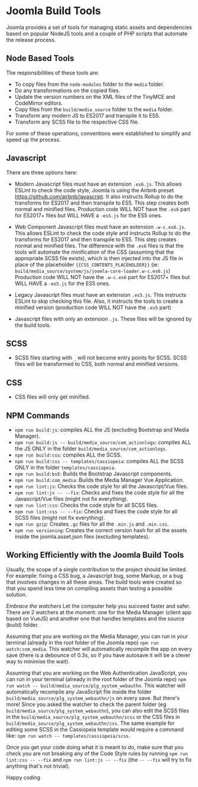# Joomla Build Tools

Joomla provides a set of tools for managing static assets and dependencies based on popular NodeJS tools and a couple of PHP scripts that automate the release process.

## Node Based Tools
The responsibilities of these tools are:
- To copy files from the `node-modules` folder to the `media` folder.
- Do any transformations on the copied files.
- Update the version numbers on the XML files of the TinyMCE and CodeMirror editors.
- Copy files from the `build/media_source` folder to the `media` folder.
- Transform any modern JS to ES2017 and transpile it to ES5.
- Transform any SCSS file to the respective CSS file.

For some of these operations, conventions were established to simplify and speed up the process.

## Javascript
There are three options here:
- Modern Javascript files must have an extension `.es6.js`.
  This allows ESLint to check the code style, Joomla is using the Airbnb preset https://github.com/airbnb/javascript.
  It also instructs Rollup to do the transforms for ES2017 and then transpile to ES5. This step creates both normal and minified files.
  Production code WILL NOT have the `.es6` part for ES2017+ files but WILL HAVE a `-es5.js` for the ES5 ones.

- Web Component Javascript files must have an extension `.w-c.es6.js`.
  This allows ESLint to check the code style and instructs Rollup to do the transforms for ES2017 and then transpile to ES5. This step creates normal and minified files. The difference with the `.es6` files is that the tools will automate the minification of the CSS (assuming that the appropriate SCSS file exists), which is then injected into the JS file in place of the placeholder `{{CSS_CONTENTS_PLACEHOLDER}}` (ie: `build/media_source/system/js/joomla-core-loader.w-c.es6.js`)
  Production code WILL NOT have the `.w-c.es6` part for ES2017+ files but WILL HAVE a `-es5.js` for the ES5 ones.

- Legacy Javascript files must have an extension `.es5.js`.
  This instructs ESLint to skip checking this file.
  Also, it instructs the tools to create a minified version (production code WILL NOT have the `.es5` part)

- Javascript files with only an extension `.js`.
  These files will be ignored by the build tools.

## SCSS
- SCSS files starting with `_` will not become entry points for SCSS.
  SCSS files will be transformed to CSS, both normal and minified versions.

## CSS
- CSS files will only get minified.


## NPM Commands
- `npm run build:js`: compiles ALL the JS (excluding Bootstrap and Media Manager).
- `npm run build:js -- build/media_source/com_actionlogs`: compiles ALL the JS ONLY in the folder `build/media_source/com_actionlogs`.
- `npm run build:css`: compiles ALL the SCSS.
- `npm run build:css -- templates/cassiopeia`: compiles ALL the SCSS ONLY in the folder `templates/cassiopeia`.
- `npm run build:bs5`: Builds the Bootstrap Javascript components.
- `npm run build:com_media`: Builds the Media Manager Vue Application.
- `npm run lint:js`: Checks the code style for all the Javascript/Vue files.
- `npm run lint:js -- --fix`: Checks and fixes the code style for all the Javascript/Vue files (might not fix everything).
- `npm run lint:css`: Checks the code style for all SCSS files.
- `npm run lint:css -- --fix`: Checks and fixes the code style for all SCSS files (might not fix everything).
- `npm run gzip`: Creates `.gz` files for all the `.min.js` and `.min.css`.
- `npm run versioning`: Creates the correct version hash for all the assets inside the joomla.asset.json files (excluding templates).

## Working Efficiently with the Joomla Build Tools

Usually, the scope of a single contribution to the project should be limited. For example: fixing a CSS bug, a Javascript bug, some Markup, or a bug that involves changes in all these areas. The build tools were created so that you spend less time on compiling assets than testing a possible solution.

*Embrace the watchers*
Let the computer help you succeed faster and safer. There are 2 watchers at the moment: one for the Media Manager (client app based on VueJS) and another one that handles templates and the source (build) folder.

Assuming that you are working on the Media Manager, you can run in your terminal (already in the root folder of the Joomla repo) `npm run watch:com_media`. This watcher will automatically recompile the app on every save (there is a debounce of 0.3s, so if you have autosave it will be a clever way to minimise the wait).

Assuming that you are working on the Web Authentication JavaScript, you can run in your terminal (already in the root folder of the Joomla repo) `npm run watch -- build/media_source/plg_system_webauthn`. This watcher will automatically recompile any JavaScript file inside the folder `build/media_source/plg_system_webauthn/js` on every save. But there's more! Since you asked the watcher to check the parent folder (eg `build/media_source/plg_system_webauthn`), you can also edit the SCSS files in the `build/media_source/plg_system_webauthn/scss` or the CSS files in `build/media_source/plg_system_webauthn/css`. The same example for editing some SCSS in the Cassiopeia template would require a command like: `npm run watch -- templates/cassiopeia/scss`.

Once you get your code doing what it is meant to do, make sure that you check you are not breaking any of the Code Style rules by running `npm run lint:css -- --fix` and `npm run lint:js -- --fix` (the `-- --fix` will try to fix anything that's not trivial).

Happy coding
